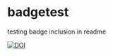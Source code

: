 # badgetest
testing badge inclusion in readme

[![DOI](https://img.shields.io/badge/doi-10.26180/5c6e1160b8d8a-blue.svg?style=popout&labelColor=gray&logo=data%3Aimage%2Fpng%3Bbase64%2CiVBORw0KGgoAAAANSUhEUgAAABYAAAAUCAYAAACJfM0wAAAFP0lEQVR42pWU61MTVxjG4zgKOvamtvUynVEIgkWrFQOEik0VWoEkkOxuZMkmIZfdJHtJyJVAqQZvWAcEJSHBQAERGYPoKCMkAokFDBA2BOVSO37wT6EbP9jWS63PzJnZ2XnPb855z%2FM%2BrHcJo4dTMXr0iJMWbHQvshs9y2mGCBfaMJ0LFMzkCL9kfaDWFCmpz6FMaD1Kj9ShcyOTF%2BYhbttSWndnOLMhwgGPR3KAlZnDALADc24sqdB%2F9r%2BownJyh1BmHC%2FT26s0sYcEMddX7l5K93tj6chknrhuOlvc2vODVIWDWrkQMTQxqxeCTBveCVxlThrlQNvO8eU7BVLyHHS%2BoRKNPew%2F%2BwTRe1dS8FBpSW3kMEBYyzRVxTKjSYAYfhNp7TqRocYsC975AqPDW98KDmfBW5krjg7lS84wm3rhpiYtGg9aW1YO4rdcudWTWaAFF2MWvtZSV97UXKkO369W0%2BNWNDbqVtPBaygd6MJoet0b4OfsoqRIDmgNcUE5X0rq4CtXFPi839EW32sLgSV4PV9tLKutN6pDgzg%2BP2CxzF921C7YVPZ4vdQSazHpo3cR1urqmn9BPfGMXe4%2F2aYAVkhMc4A%2BmQS3g%2FUN1WT8ht03tp94UAhqYJUZQEO3JOcXFFh75CDROZFm882yTzNtMrqXU%2B%2B0LaUqPE%2F3kJ3P0j9KMIsoKonlXk45wrx6tGtof8UMB8Q9hXKtAK%2B26mb7yKvTR8Xh4uJtGIatcy471%2Fuvf7N7RChEAvkQOcUrtf5ezCcGG%2FNk7XPptrbFtEetz9J3JMCQ2rSZRT2%2FmuR6%2Bi3X%2FQf7xpD1GBnOghzqkzhe3uFRGRd9b%2FgVPUnskVaacINIq%2Bv%2FvqI2miW2TPBEvtut3Aw%2FBK1N1JQiBiULpYN1eGzA61rcp%2Fcsp1pGtIXmu0cqjKpyQgRB%2FrWvg%2FGwf5MqNCCXXGo0JRxSI0LNUY4YjzBtnMoVCxM1ZQoqlQEHqhlrtWrpYapx4SeLd3G39e5ZrnGczxe9PMFr8oczNzXNF8mJBb8Z9raZi6SURXVST03kAl1TOUBxoob59zHT6KtJ5W53nmZ6uFszHzJY4pdqf106gbtnuepmWrz9dfAQF84YaOHgDYsiHTofOCVpaLQIpJQXhsmXrXgFLkWofKGMipUpzUiFx00qw%2Fe16sh9q36mn1A96AX4up93MhvWO1%2FwkhF%2FB9sA6WRjpQK8LZ5mM9LXcIwOKsp0NrtQZpjgy007%2FwYrzV8JESNZglB6PkLdEMiNDgFqrRbq7bYKpZFs%2FlGFBRQFksYnhbAq0K9DmNpHXMjWOf61s%2BEpYNLMjQ%2FCTS2IAKa0EIRvegVO6AWPlzz2HVhz8xisvHZcjnsLELn%2FKOwIZYP2oPwE3jm%2Bt6rmibNK2tOFKyS4dYoDOXpuH1C5VvbJ0OiwVRMLKP85IAIM2%2FjyYzZbtGUqGxxhQuZ0JBu4PpMHYCER39zbd4hsX0hxnFlQmbG5oAmw%2FHJKL9IqZw%2BB9u7hAxbXUoZLO3fPo4kGfImRfmsI0UxeDDbnb%2B8IZ15sp%2FdomIm65V5O056KE4QmNlYrv9lFFSOk0Vcgq5rOBrp94UyCGQobMevaUhkPf8r6L7Wv7N3OwB4yfibPxWGcivVK0bkxv2biHsKXUXUSKeV6nAugU7mg1BtPv9S2yO7perErmfU%2Bra6y1nQsZ25up1nrUHqUCfrApDrgzxZqrL3Mo170FSC8x0zQMwugVllJ7XTKJ6wPlWY2uJuxUg5kuryBsdIFvsygC%2FMqkx9zxEcTMfu%2B%2FX8BYwZV%2FHPwUmAAAAAASUVORK5CYII%3D)](http://dx.doi.org/10.26180/5c6e1160b8d8a)
